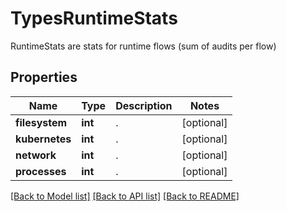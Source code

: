 # TypesRuntimeStats

RuntimeStats are stats for runtime flows (sum of audits per flow)

## Properties
Name | Type | Description | Notes
------------ | ------------- | ------------- | -------------
**filesystem** | **int** | .  | [optional] 
**kubernetes** | **int** | .  | [optional] 
**network** | **int** | .  | [optional] 
**processes** | **int** | .  | [optional] 

[[Back to Model list]](../README.md#documentation-for-models) [[Back to API list]](../README.md#documentation-for-api-endpoints) [[Back to README]](../README.md)


